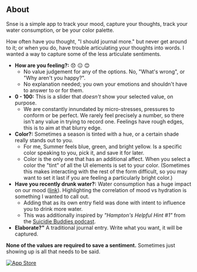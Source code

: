 ## About
Snse is a simple app to track your mood, capture your thoughts, track your water consumption, or be your color palette.

How often have you thought, "I should journal more." but never get around to it; or when you do, have trouble articulating your thoughts into words.
I wanted a way to capture some of the less articulate sentiments.
 * **How are you feeling?:** 😞 😐 😊 
   - No value judgement for any of the options. No, "What's wrong", or "Why aren't you happy?". 
   - No explanation needed; you own your emotions and shouldn't have to answer to or for them.
 * **0 - 100:** This is a slider that _doesn't_ show your selected value, on purpose. 
   - We are constantly innundated by micro-stresses, pressures to conform or be perfect. We rarely feel precisely a number, so there isn't any value in trying to record one. Feelings have rough edges, this is to aim at that blurry edge.
 * **Color?:** Sometimes a season is tinted with a hue, or a certain shade really stands out to you. 
   - For me, Summer feels blue, green, and bright yellow. Is a specific color speaking to you, pick it, and save it for later.
   - Color is the only one that has an additional affect. When you select a color the "tint" of all the UI elements is set to your color. (Sometimes this makes interacting with the rest of the form difficult, so you may want to set it last if you are feeling a particularly bright color.)
 * **Have you recently drunk water?:** Water consumption has a huge impact on our mood ([link](https://www.ncbi.nlm.nih.gov/pubmed/25963107)). Highlighting the correlation of mood vs hydration is something I wanted to call out. 
   - Adding that as its own entry field was done with intent to influence you to drink more water.
   - This was additionally inspired by _"Hampton's Helpful Hint #1"_ from the [Suicidie Buddies podcast](https://starburns.audio/podcasts/suicide-buddies/).
 * **Elaborate?"** A traditional journal entry. Write what you want, it will be captured.
 
**None of the values are required to save a sentiment.** Sometimes just showing up is all that needs to be said.

[![App Store](https://developer.apple.com/app-store/marketing/guidelines/images/badge-example-preferred.png)](https://itunes.apple.com/us/app/snse/id1442747058?ls=1&mt=8)
